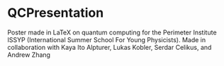 # QCPresentation
Poster made in LaTeX on quantum computing for the Perimeter Institute ISSYP (International Summer School For Young Physicists).
Made in collaboration with Kaya Ito Alpturer, Lukas Kobler, Serdar Celikus, and Andrew Zhang

